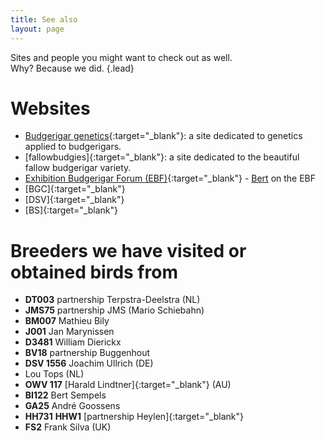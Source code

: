```yaml
---
title: See also
layout: page
---
```


Sites and people you might want to check out as well.  
Why? Because we did.
{.lead}

# Websites

* [Budgerigar genetics](http://genetics.schilduil.org/){:target="_blank"}: a site dedicated to genetics applied to budgerigars.
* [fallowbudgies]{:target="_blank"}: a site dedicated to the beautiful fallow budgerigar variety.
* [Exhibition Budgerigar Forum (EBF)](http://www.exhibitionbudgerigarforum.co.uk/){:target="_blank"} - [Bert](http://www.exhibitionbudgerigarforum.co.uk/index.php?/user/123-bertraeymaekers/) on the EBF
* [BGC]{:target="_blank"}
* [DSV]{:target="_blank"}
* [BS]{:target="_blank"}

# Breeders we have visited or obtained birds from

* **DT003** partnership Terpstra-Deelstra (NL)
* **JMS75** partnership JMS (Mario Schiebahn)
* **BM007** Mathieu Bily
* **J001** Jan Marynissen
* **D3481** William Dierickx
* **BV18** partnership Buggenhout
* **DSV 1556** Joachim Ullrich (DE)
* Lou Tops (NL)
* **OWV 117** [Harald Lindtner]{:target="_blank"} (AU)
* **BI122** Bert Sempels
* **GA25** André Goossens
* **HH731** **HHW1** [partnership Heylen]{:target="_blank"}
* **FS2** Frank Silva (UK)

